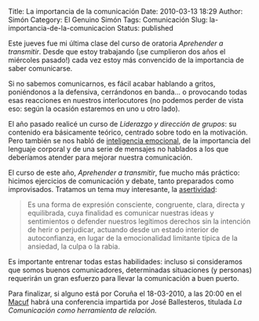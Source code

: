 Title: La importancia de la comunicación
Date: 2010-03-13 18:29
Author: Simón
Category: El Genuino Simón
Tags: Comunicación
Slug: la-importancia-de-la-comunicacion
Status: published

Este jueves fue mi última clase del curso de oratoria *Aprehender a
transmitir*. Desde que estoy trabajando (¡se cumplieron dos años el
miércoles pasado!) cada vez estoy más convencido de la importancia de
saber comunicarse.

Si no sabemos comunicarnos, es fácil acabar hablando a gritos,
poniéndonos a la defensiva, cerrándonos en banda... o provocando todas
esas reacciones en nuestros interlocutores (no podemos perder de vista
eso: según la ocasión estaremos en uno u otro lado).

El año pasado realicé un curso de *Liderazgo y dirección de grupos*: su
contenido era básicamente teórico, centrado sobre todo en la motivación.
Pero también se nos habló de [inteligencia
emocional](http://es.wikipedia.org/wiki/Inteligencia_emocional), de la
importancia del lenguaje corporal y de una serie de mensajes no hablados
a los que deberíamos atender para mejorar nuestra comunicación.

El curso de este año, *Aprehender a transmitir*, fue mucho más práctico:
hicimos ejercicios de comunicación y debate, tanto preparados como
improvisados. Tratamos un tema muy interesante, la
[asertividad](http://es.wikipedia.org/wiki/Asertividad):

> Es una forma de expresión consciente, congruente, clara, directa y
> equilibrada, cuya finalidad es comunicar nuestras ideas y sentimientos
> o defender nuestros legítimos derechos sin la intención de herir o
> perjudicar, actuando desde un estado interior de autoconfianza, en
> lugar de la emocionalidad limitante típica de la ansiedad, la culpa o
> la rabia.

Es importante entrenar todas estas habilidades: incluso si consideramos
que somos buenos comunicadores, determinadas situaciones (y personas)
requerirán un gran esfuerzo para llevar la comunicación a buen puerto.

Para finalizar, si alguno está por Coruña el 18-03-2010, a las 20:00 en
el
[Macuf](http://maps.google.com/maps?f=q&source=s_q&hl=es&geocode=&q=macuf,a+coru%C3%B1a&sll=37.0625,-95.677068&sspn=31.839416,79.013672&ie=UTF8&hq=macuf&hnear=A+Coru%C3%B1a,+Espa%C3%B1a&ll=43.36837,-8.415527&spn=0.057029,0.154324&t=h&z=13&iwloc=A&cid=2389372251003603292)
habrá una conferencia impartida por José Ballesteros, titulada *La
Comunicación como herramienta de relación.*
